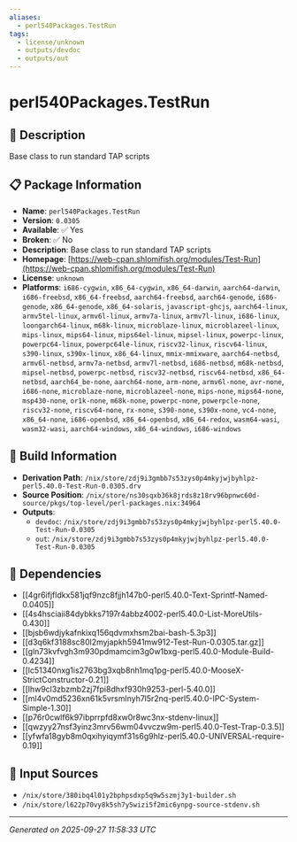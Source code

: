 ```yaml
---
aliases:
  - perl540Packages.TestRun
tags:
  - license/unknown
  - outputs/devdoc
  - outputs/out
---
```


# perl540Packages.TestRun

## 📝 Description

Base class to run standard TAP scripts

## 📋 Package Information

- **Name**: `perl540Packages.TestRun`
- **Version**: `0.0305`
- **Available**: ✅ Yes
- **Broken**: ✅ No
- **Description**: Base class to run standard TAP scripts
- **Homepage**: [https://web-cpan.shlomifish.org/modules/Test-Run](https://web-cpan.shlomifish.org/modules/Test-Run)
- **License**: `unknown`
- **Platforms**: `i686-cygwin`, `x86_64-cygwin`, `x86_64-darwin`, `aarch64-darwin`, `i686-freebsd`, `x86_64-freebsd`, `aarch64-freebsd`, `aarch64-genode`, `i686-genode`, `x86_64-genode`, `x86_64-solaris`, `javascript-ghcjs`, `aarch64-linux`, `armv5tel-linux`, `armv6l-linux`, `armv7a-linux`, `armv7l-linux`, `i686-linux`, `loongarch64-linux`, `m68k-linux`, `microblaze-linux`, `microblazeel-linux`, `mips-linux`, `mips64-linux`, `mips64el-linux`, `mipsel-linux`, `powerpc-linux`, `powerpc64-linux`, `powerpc64le-linux`, `riscv32-linux`, `riscv64-linux`, `s390-linux`, `s390x-linux`, `x86_64-linux`, `mmix-mmixware`, `aarch64-netbsd`, `armv6l-netbsd`, `armv7a-netbsd`, `armv7l-netbsd`, `i686-netbsd`, `m68k-netbsd`, `mipsel-netbsd`, `powerpc-netbsd`, `riscv32-netbsd`, `riscv64-netbsd`, `x86_64-netbsd`, `aarch64_be-none`, `aarch64-none`, `arm-none`, `armv6l-none`, `avr-none`, `i686-none`, `microblaze-none`, `microblazeel-none`, `mips-none`, `mips64-none`, `msp430-none`, `or1k-none`, `m68k-none`, `powerpc-none`, `powerpcle-none`, `riscv32-none`, `riscv64-none`, `rx-none`, `s390-none`, `s390x-none`, `vc4-none`, `x86_64-none`, `i686-openbsd`, `x86_64-openbsd`, `x86_64-redox`, `wasm64-wasi`, `wasm32-wasi`, `aarch64-windows`, `x86_64-windows`, `i686-windows`

## 🔧 Build Information

- **Derivation Path**: `/nix/store/zdj9i3gmbb7s53zys0p4mkyjwjbyhlpz-perl5.40.0-Test-Run-0.0305.drv`
- **Source Position**: `/nix/store/ns30sqxb36k8jrds8z18rv96bpnwc60d-source/pkgs/top-level/perl-packages.nix:34964`
- **Outputs**:
  - `devdoc`:  `/nix/store/zdj9i3gmbb7s53zys0p4mkyjwjbyhlpz-perl5.40.0-Test-Run-0.0305`
  - `out`:  `/nix/store/zdj9i3gmbb7s53zys0p4mkyjwjbyhlpz-perl5.40.0-Test-Run-0.0305`

## 🔗 Dependencies

- [[4gr6ifjfldkx581jqf9nzc8fjjh147b0-perl5.40.0-Text-Sprintf-Named-0.0405]]
- [[4s4hsciaii84dybkks7197r4abbz4002-perl5.40.0-List-MoreUtils-0.430]]
- [[bjsb6wdjykafnkixq156qdvmxhsm2bai-bash-5.3p3]]
- [[d3q6kf3188sc80l2myjapkh5941mw912-Test-Run-0.0305.tar.gz]]
- [[gln73kvfvgh3m930pdmamcim3g0w1bxg-perl5.40.0-Module-Build-0.4234]]
- [[lc51340nxg1is2763bg3xqb8nh1mq1pg-perl5.40.0-MooseX-StrictConstructor-0.21]]
- [[lhw9cl3zbzmb2zj7fpi8dhxf930h9253-perl-5.40.0]]
- [[ml4v0md5236xn61k5vrsmlnyh7l5r2nq-perl5.40.0-IPC-System-Simple-1.30]]
- [[p76r0cwlf6k97ibprrpfd8xw0r8wc3nx-stdenv-linux]]
- [[qwzyy27nsf3yinz3mrv56wm04vvczw9m-perl5.40.0-Test-Trap-0.3.5]]
- [[yfwfa18gyb8m0qxihyiqymf31s6g9hlz-perl5.40.0-UNIVERSAL-require-0.19]]

## 📁 Input Sources

- `/nix/store/380ibq4l01y2bphpsdxp5q9w5szmj3y1-builder.sh`
- `/nix/store/l622p70vy8k5sh7y5wizi5f2mic6ynpg-source-stdenv.sh`

---
*Generated on 2025-09-27 11:58:33 UTC*
